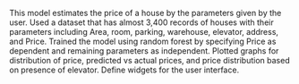 This model estimates the price of a house by the parameters given by the user.
Used a dataset that has almost 3,400 records of houses with their parameters including Area, room, parking, warehouse, elevator, address, and Price.
Trained the model using random forest by specifying Price as dependent and remaining parameters as independent.
Plotted graphs for distribution of price, predicted vs actual prices, and price distribution based on presence of elevator.
Define widgets for the user interface.

